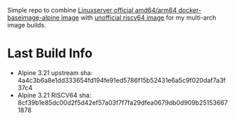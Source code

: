 Simple repo to combine [Linuxserver official amd64/arm64 docker-baseimage-alpine image](https://github.com/linuxserver/docker-baseimage-alpine) with [unofficial riscv64 image](https://github.com/unofficial-docker-for-riscv/linuxserver-baseimage-alpine) for my multi-arch image builds.

# Last Build Info
- Alpine 3.21 upstream sha: 4a4c3b6a8e1dd333654fd194fe91ed5786f15b52431e6a5c9f020daf7a3f37c4
- Alpine 3.21 RISCV64 sha: 8cf39b1e85dc00d2f5d42ef57a03f7f7fa29dfea0679db0d909b251536671878
